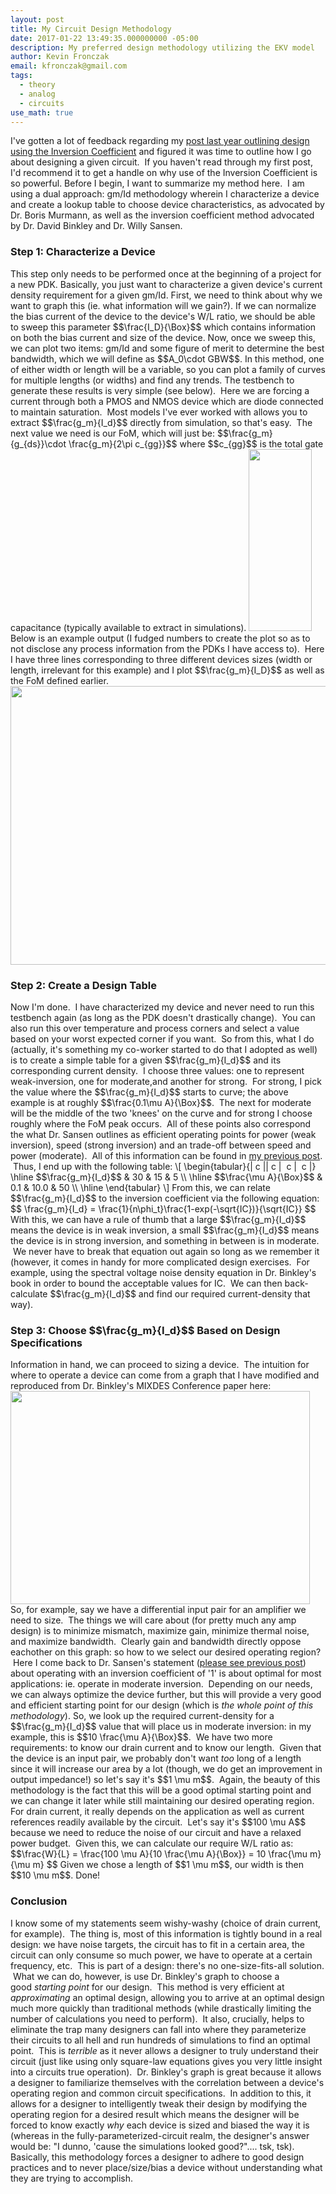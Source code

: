 ```yaml
---
layout: post
title: My Circuit Design Methodology
date: 2017-01-22 13:49:35.000000000 -05:00
description: My preferred design methodology utilizing the EKV model
author: Kevin Fronczak
email: kfronczak@gmail.com
tags:
  - theory
  - analog
  - circuits
use_math: true
---
```


I've gotten a lot of feedback regarding my <a href="http://kevinfronczak.com/blog/electrical-engineering/inversion-coefficient-based-circuit-design/">post last year outlining design using the Inversion Coefficient</a> and figured it was time to outline how I go about designing a given circuit. &nbsp;If you haven't read through my first post, I'd recommend it to get a handle on why use of the Inversion Coefficient is so powerful.
Before I begin, I want to summarize my method here. &nbsp;I am using a dual approach: gm/Id methodology wherein I characterize a device and create a lookup table to choose device characteristics, as advocated by Dr. Boris Murmann, as well as the inversion coefficient method advocated by Dr. David Binkley and Dr. Willy Sansen.
<h3>Step 1: Characterize a Device</h3>
This step only needs to be performed once at the beginning of a project for a new PDK. Basically, you just want to characterize a given device's current density requirement for a given gm/Id. First, we need to think about why we want to graph this (ie. what information will we gain?). If we can normalize the bias current of the device to the device's W/L ratio, we should be able to sweep this parameter $$\frac{I_D}{\Box}$$ which contains information on both the bias current and size of the device. Now, once we sweep this, we can plot two items: gm/Id and some figure of merit to determine the best bandwidth, which we will define as $$A_0\cdot GBW$$. In this method, one of either width or length will be a variable, so you can plot a family of curves for multiple lengths (or widths) and find any trends.
The testbench to generate these results is very simple (see below). &nbsp;Here we are forcing a current through both a PMOS and NMOS device which are diode connected to maintain saturation. &nbsp;Most models I've ever worked with allows you to extract&nbsp;$$\frac{g_m}{I_d}$$ directly from simulation, so that's easy. &nbsp;The next value we need is our FoM, which will just be: $$\frac{g_m}{g_{ds}}\cdot \frac{g_m}{2\pi c_{gg}}$$ where $$c_{gg}$$ is the total gate capacitance (typically available to extract in simulations).
<a href="http://kevinfronczak.com/documents/2017/01/gm-id-testbench-1.png"><img class="aligncenter wp-image-1256" src="{{ site.baseurl }}/assets/gm-id-testbench-1.png" alt="" width="101" height="291" /></a>
Below is an example output (I fudged numbers to create the plot so as to not disclose any process information from the PDKs I have access to). &nbsp;Here I have three lines corresponding to three different devices sizes (width or length, irrelevant for this example) and I plot $$\frac{g_m}{I_D}$$ as well as the FoM defined earlier.
<a href="http://kevinfronczak.com/documents/2017/01/gm-id-plots.png"><img class="aligncenter wp-image-1257" src="{{ site.baseurl }}/assets/gm-id-plots.png" alt="" width="657" height="446" /></a>
<h3>Step 2: Create a Design Table</h3>
Now I'm done. &nbsp;I have characterized my device and never need to run this testbench again (as long as the PDK doesn't drastically change). &nbsp;You can also run this over temperature and process corners and select a value based on your worst expected corner if you want. &nbsp;So from this, what I do (actually, it's something my co-worker started to do that I adopted as well) is to create a simple table for a given $$\frac{g_m}{I_d}$$ and its corresponding current density. &nbsp;I choose three values: one to represent weak-inversion, one for moderate,and another for strong. &nbsp;For strong, I pick the value where the $$\frac{g_m}{I_d}$$&nbsp;starts to curve; the above example is at roughly $$\frac{0.1\mu A}{\Box}$$. &nbsp;The next for moderate will be the middle of the two 'knees' on the curve and for strong I choose roughly where the FoM peak occurs. &nbsp;All of these points also correspond the what Dr. Sansen outlines as efficient operating points for power (weak inversion), speed (strong inversion) and an trade-off between speed and power (moderate). &nbsp;All of this information can be found in <a href="http://kevinfronczak.com/blog/electrical-engineering/inversion-coefficient-based-circuit-design/">my previous post</a>. &nbsp;Thus, I end up with the following table:
\[
\begin{tabular}{| c || c | &nbsp;c | &nbsp;c |}
\hline
$$\frac{g_m}{I_d}$$ &amp; 30 &amp; 15 &amp; 5 \\
\hline
$$\frac{\mu A}{\Box}$$ &amp; 0.1 &amp; 10.0 &amp; 50 \\
\hline
\end{tabular}
\]
From this, we can relate $$\frac{g_m}{I_d}$$ to the inversion coefficient via the following equation:
$$ \frac{g_m}{I_d} = \frac{1}{n\phi_t}\frac{1-exp(-\sqrt{IC})}{\sqrt{IC}} $$
With this, we can have a rule of thumb that a large $$\frac{g_m}{I_d}$$ means the device is in weak inversion, a small&nbsp;$$\frac{g_m}{I_d}$$ means the device is in strong&nbsp;inversion, and something in between is in moderate. &nbsp;We never have to break that equation out again so long as we remember it (however, it comes in handy for more complicated design exercises. &nbsp;For example, using the spectral voltage noise density equation in Dr. Binkley's book in order to bound the acceptable values for IC. &nbsp;We can then back-calculate $$\frac{g_m}{I_d}$$ and find our required current-density that way).
<h3>Step 3: Choose $$\frac{g_m}{I_d}$$ Based on Design Specifications</h3>
Information in hand, we can proceed to sizing a device. &nbsp;The intuition for where to operate a device can come from a graph that I have modified and reproduced from Dr. Binkley's MIXDES Conference paper&nbsp;here:
<a href="http://kevinfronczak.com/documents/2017/01/inversion-coefficient-design-chart.png"><img class="aligncenter size-full wp-image-1260" src="{{ site.baseurl }}/assets/inversion-coefficient-design-chart.png" alt="" width="479" height="341" /></a>
So, for example, say we have a differential input pair for an amplifier we need to size. &nbsp;The things we will care about (for pretty much any amp design) is to minimize mismatch, maximize gain, minimize thermal noise, and maximize bandwidth. &nbsp;Clearly gain and bandwidth directly oppose eachother on this graph: so how to we select our desired operating region? &nbsp;Here I come back to Dr. Sansen's statement (<a href="http://kevinfronczak.com/blog/electrical-engineering/inversion-coefficient-based-circuit-design/">please see previous post</a>) about operating with an inversion coefficient of '1' is about optimal for most applications: ie. operate in moderate inversion. &nbsp;Depending on our needs, we can always optimize the device further, but this will provide a very good and efficient starting point for our design (which is&nbsp;<em>the whole point of this methodology</em>).
So, we look up the required current-density for a $$\frac{g_m}{I_d}$$ value that will place us in moderate inversion: in my example, this is $$10 \frac{\mu A}{\Box}$$. &nbsp;We have two more requirements: to know our drain current and to know our length. &nbsp;Given that the device is an input pair, we probably don't want <em>too</em> long of a length since it will increase our area by a lot (though, we do get an improvement in output impedance!) so let's say it's $$1 \mu m$$. &nbsp;Again, the beauty of this methodology is the fact that this will be a good optimal starting point and we can change it later while still maintaining our desired operating region.
For drain current, it really depends on the application as well as current references readily available by the circuit. &nbsp;Let's say it's $$100&nbsp;\mu A$$ because we need to reduce the noise of our circuit and have a relaxed power budget. &nbsp;Given this, we can calculate our require W/L ratio as:
$$\frac{W}{L} = \frac{100 \mu A}{10 \frac{\mu A}{\Box}} = 10 \frac{\mu m}{\mu m} $$
Given we chose a length of $$1 \mu m$$, our width is then $$10 \mu m$$.
Done!
<h3>Conclusion</h3>
I know some of my statements seem wishy-washy (choice of drain current, for example). &nbsp;The thing is, most of this information is tightly bound in a real design: we have noise targets, the circuit has to fit in a certain area, the circuit can only consume so much power, we have to operate at a certain frequency, etc. &nbsp;This is part of a design: there's no one-size-fits-all solution. &nbsp;What we can do, however, is use Dr. Binkley's graph to choose a good&nbsp;<em>starting point</em> for our design. &nbsp;This method is very efficient at <em>approximating</em> an optimal design, allowing you to arrive at an optimal design much more quickly than traditional methods (while drastically limiting the number of calculations you need to perform). &nbsp;It also, crucially, helps to eliminate the trap many designers can fall into where they parameterize their circuits to all hell and run hundreds of simulations to find an optimal point. &nbsp;This is&nbsp;<em>terrible</em> as it never allows a designer to truly understand their circuit (just like using only square-law equations gives you very little insight into a circuits true operation). &nbsp;Dr. Binkley's graph is great because it allows a designer to familiarize themselves with the correlation between a device's operating region and common circuit specifications. &nbsp;In addition to this, it allows for a designer to intelligently tweak their design by modifying the operating region for a desired result which means the designer will be forced to know exactly&nbsp;<em>why</em> each device is sized and biased the way it is (whereas in the fully-parameterized-circuit realm, the designer's answer would be: "I dunno, 'cause the simulations looked good?".... tsk, tsk).
Basically, this methodology forces a designer to adhere to good design practices and to never place/size/bias a device without understanding what they are trying to accomplish.
